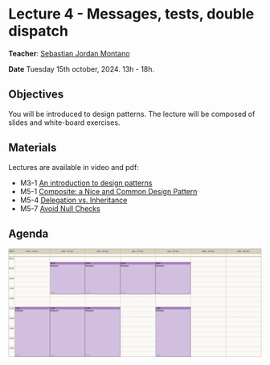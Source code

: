 # Lecture 4 - Messages, tests, double dispatch
**Teacher**: [Sebastian Jordan Montano](https://github.com/jordanmontt)

**Date** Tuesday 15th october, 2024. 13h - 18h.

## Objectives

You will be introduced to design patterns.
The lecture will be composed of slides and white-board exercises.

## Materials

Lectures are available in video and pdf:

- M3-1 [An introduction to design patterns](https://advanced-design-mooc.pharo.org/#module3)
- M5-1 [Composite: a Nice and Common Design Pattern](https://advanced-design-mooc.pharo.org/#module5)
- M5-4 [Delegation vs. Inheritance](https://advanced-design-mooc.pharo.org/#module5)
- M5-7 [Avoid Null Checks](https://advanced-design-mooc.pharo.org/#module7)

## Agenda

![img](/Week-03-Object-Oriented-Programming-October-14-18-2024/week-03-agenda.png)   
